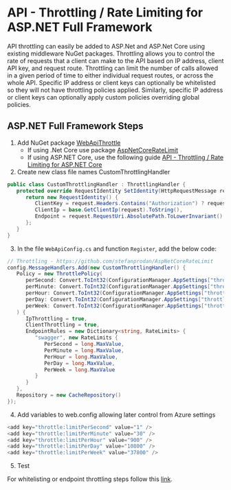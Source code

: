 # API - Throttling / Rate Limiting for ASP.NET Full Framework

API throttling can easily be added to ASP.Net and ASP.Net Core using existing middleware NuGet packages.  Throttling allows you to control the rate of requests that a client can make to the API based on IP address, client API key, and request route.  Throttling can limit the number of calls allowed in a given period of time to either individual request routes, or across the whole API.  Specific IP address or client keys can optionally be whitelisted so they will not have throttling policies applied.  Similarly, specific IP address or client keys can optionally apply custom policies overriding global policies.

## ASP.NET Full Framework Steps

1. Add NuGet package [WebApiThrottle](https://github.com/stefanprodan/WebApiThrottle)
   * If using .Net Core use package [AspNetCoreRateLimit](https://github.com/stefanprodan/AspNetCoreRateLimit)
   * If using ASP.NET Core, use the following guide [API - Throttling / Rate Limiting for ASP.NET Core](https://github.com/PaulGilchrist/documents/blob/master/articles/api-throttling-rate-limiting-for-asp-net-core.md)
2. Create new class file names CustomThrottlingHandler

```cs
public class CustomThrottlingHandler : ThrottlingHandler {
   protected override RequestIdentity SetIdentity(HttpRequestMessage request) {
      return new RequestIdentity() {
         ClientKey = request.Headers.Contains("Authorization") ? request.Headers.GetValues("Authorization").First() : "noToken",
         ClientIp = base.GetClientIp(request).ToString(),
         Endpoint = request.RequestUri.AbsolutePath.ToLowerInvariant()
      };
   }
}
```

3. In the file `WebApiConfig.cs` and function `Register`, add the below code:

```cs
// Throttling - https://github.com/stefanprodan/AspNetCoreRateLimit
config.MessageHandlers.Add(new CustomThrottlingHandler() {
   Policy = new ThrottlePolicy(
      perSecond: Convert.ToInt32(ConfigurationManager.AppSettings["throttle:limitPerSecond"]),
      perMinute: Convert.ToInt32(ConfigurationManager.AppSettings["throttle:limitPerMinute"]),
      perHour: Convert.ToInt32(ConfigurationManager.AppSettings["throttle:limitPerHour"]),
      perDay: Convert.ToInt32(ConfigurationManager.AppSettings["throttle:limitPerDay"]),
      perWeek: Convert.ToInt32(ConfigurationManager.AppSettings["throttle:limitPerWeek"])
   ) {
      IpThrottling = true,
      ClientThrottling = true,
      EndpointRules = new Dictionary<string, RateLimits> {
         "swagger", new RateLimits {
            PerSecond = long.MaxValue,
            PerMinute = long.MaxValue,
            PerHour = long.MaxValue,
            PerDay = long.MaxValue,
            PerWeek = long.MaxValue
         }
      }
   },
   Repository = new CacheRepository()
});
```

4. Add variables to web.config allowing later control from Azure settings

```cs
<add key="throttle:limitPerSecond" value="1" />
<add key="throttle:limitPerMinute" value="30" />
<add key="throttle:limitPerHour" value="900" />
<add key="throttle:limitPerDay" value="10800" />
<add key="throttle:limitPerWeek" value="37800" />
```

5. Test

For whitelisting or endpoint throttling steps follow this [link]( https://github.com/stefanprodan/WebApiThrottle#ip-andor-client-key-white-listing).
